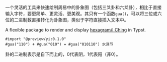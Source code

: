 一个灵活的工具来快速绘制周易中的卦象图（包括三爻卦和六爻卦），相比于直接输入字符，要更简单、更灵活、更美观。其只有一个函数`gua()`，可以将三位或六位的二进制数直接转化为卦象图，类似于字符直接插入文本中。

A flexible package to render and display [hexagram/I Ching](https://en.wikipedia.org/wiki/List_of_hexagrams_of_the_I_Ching) in Typst.

```typst
#import "@preview/yi:0.1.0"
#gua("110") + #gua("010") = #gua("010110") 水泽节
```

卦的二进制表示是自下而上的，0代表阴，1代表阳（非0）。